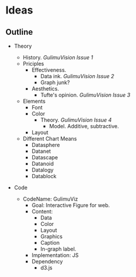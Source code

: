 Ideas
=========

Outline
---------
* Theory
  * History. *GulimuVision Issue 1*
  * Priciples
    * Effectiveness.
      * Data ink. *GulimuVision Issue 2*
      * Graph junk?
    * Aesthetics.
      * Tufte's opinion. *GulimuVision Issue 3*
  * Elements
	* Font
    * Color
      * Theory. *GulimuVision Issue 4*
        * Model. Additive, subtractive.
    * Layout
  * Different Chart Means
    * Datasphere
    * Datanet
    * Datascape
    * Datanoid
    * Datalogy
    * Datablock

* Code
  * CodeName: GulimuViz
    * Goal: Interactive Figure for web.
    * Content:
      * Data
      * Color
      * Layout
      * Graphics
      * Caption
      * In-graph label.
    * Implementation: JS
    * Dependency
      * d3.js


